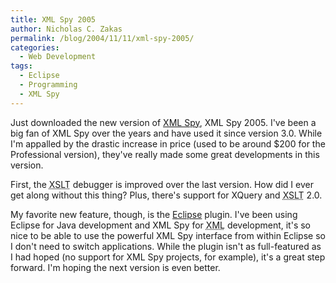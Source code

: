 ```yaml
---
title: XML Spy 2005
author: Nicholas C. Zakas
permalink: /blog/2004/11/11/xml-spy-2005/
categories:
  - Web Development
tags:
  - Eclipse
  - Programming
  - XML Spy
---
```

Just downloaded the new version of <a rel="external" href="http://www.xmlspy.com">XML Spy</a>, XML Spy 2005. I've been a big fan of XML Spy over the years and have used it since version 3.0. While I'm appalled by the drastic increase in price (used to be around $200 for the Professional version), they've really made some great developments in this version.

First, the <acronym title="eXtensible Stylesheet Language Transformations">XSLT</acronym> debugger is improved over the last version. How did I ever get along without this thing? Plus, there's support for XQuery and <acronym title="eXtensible Stylesheet Language Transformations">XSLT</acronym> 2.0.

My favorite new feature, though, is the <a rel="external" href="http://www.eclipse.org">Eclipse</a> plugin. I've been using Eclipse for Java development and XML Spy for <acronym title="eXtensible Markup Language">XML</acronym> development, it's so nice to be able to use the powerful XML Spy interface from within Eclipse so I don't need to switch applications. While the plugin isn't as full-featured as I had hoped (no support for XML Spy projects, for example), it's a great step forward. I'm hoping the next version is even better.
